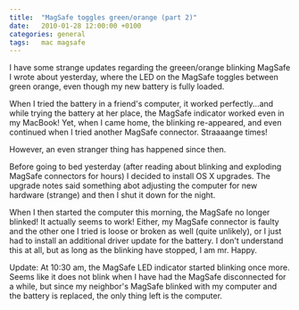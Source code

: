```yaml
---
title:	"MagSafe toggles green/orange (part 2)"
date:	2010-01-28 12:00:00 +0100
categories: general
tags: 	mac magsafe
---
```



I have some strange updates regarding the greeen/orange blinking MagSafe I wrote
about yesterday, where the LED on the MagSafe toggles between green orange, even
though my new battery is fully loaded.

When I tried the battery in a friend's computer, it worked perfectly...and while
trying the battery at her place, the MagSafe indicator worked even in my MacBook!
Yet, when I came home, the blinking re-appeared, and even continued when I tried
another MagSafe connector. Straaaange times!

However, an even stranger thing has happened since then.

Before going to bed yesterday (after reading about blinking and exploding MagSafe
connectors for hours) I decided to install OS X upgrades. The upgrade notes said
something abot adjusting the computer for new hardware (strange) and then I shut
it down for the night.

When I then started the computer this morning, the MagSafe no longer blinked! It
actually seems to work! Either, my MagSafe connector is faulty and the other one
I tried is loose or broken as well (quite unlikely), or I just had to install an
additional driver update for the battery. I don't understand this at all, but as
long as the blinking have stopped, I am mr. Happy.

Update: At 10:30 am, the MagSafe LED indicator started blinking once more. Seems
like it does not blink when I have had the MagSafe disconnected for a while, but
since my neighbor's MagSafe blinked with my computer and the battery is replaced,
the only thing left is the computer.